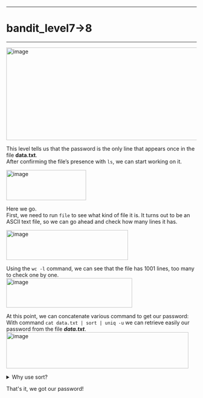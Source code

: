 ***
# bandit_level7->8
***
<img width="752" height="245" alt="image" src="https://github.com/user-attachments/assets/c7d463ba-e68e-42dd-98b4-d7a5589479e7" />  
  
This level tells us that the password is the only line that appears once in the file **data.txt**.  
After confirming the file’s presence with `ls`, we can start working on it.    
  
<img width="211" height="80" alt="image" src="https://github.com/user-attachments/assets/45708255-823b-4562-ad4f-924e2d7187cb" />  
  
Here we go.  
First, we need to run `file` to see what kind of file it is. It turns out to be an ASCII text file, so we can go ahead and check how many lines it has.  
  
<img width="322" height="79" alt="image" src="https://github.com/user-attachments/assets/7e3b700e-c0e4-46eb-9c62-1c8828cf0f94" />  

Using the `wc -l` command, we can see that the file has 1001 lines, too many to check one by one.  
<img width="333" height="78" alt="image" src="https://github.com/user-attachments/assets/8cee01ee-cae0-4d2c-b1b3-3b7aee33d2d1" />  
  
At this point, we can concatenate various command to get our password:  
With command `cat data.txt | sort | uniq -u` we can retrieve easily our password from the file ***data.txt***.  
<img width="482" height="96" alt="image" src="https://github.com/user-attachments/assets/b1b3b450-74b5-4eb7-bad8-78b53548952c" />  

<details>
  <summary> Why use sort? </summary>
  
> Since I'm a curious person, I always try to understand *why* a command works the way it does.  
> In this particular case, why do I need to use `sort | uniq -u` instead of just `uniq -u`?  
> If I try `cat data.txt | uniq -u`, I get a completely different result from the one obtained with `sort`. But why?  
> 
> <img width="412" height="382" alt="image" src="https://github.com/user-attachments/assets/b24a4cb7-1a5f-4df9-91eb-c982ef89fedd" />  
> 
> According to the manual, the `-u` option should print only the lines that occur once.  
> But how does it actually determine whether a line appears only once?  
> After doing some research, I found that `uniq -u` does not print lines that occur only once globally, but lines that occur once **consecutively**. What does that mean?  
>
> <img width="492" height="233" alt="image" src="https://github.com/user-attachments/assets/2561a775-f324-4c69-b5b5-4ea1595ea040" />  
>
> As you can see in the image above, if I try to print 3 words and pipe `echo` into `uniq -u`, the result is not what I expected.  
> This command prints the words that repeat **consecutively**, not the ones that occur only once.  
> Instead, using `sort` before `uniq -u` returns the words that actually occur only once.
> So, `uniq -u` only considers consecutive lines. If a line appears multiple times non-consecutively, it’s treated as unique relative to the previous line.
</details>

That's it, we got our password!








